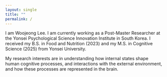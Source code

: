 ```yaml
---
layout: single
title: ""
permalink: /
---
```


<p>
  I am Woojeong Lee. I am currently working as a Post-Master Researcher at the Yonsei Psychological Science Innovation Institute in South Korea. 
  I received my B.S. in Food and Nutrition (2023) and my M.S. in Cognitive Science (2025) from Yonsei University.
</p>

<p>
  My research interests are in understanding how internal states shape human cognitive processes, 
  and interactions with the external environment, and how these processes are represented in the brain.
</p>
